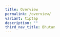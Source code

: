 ```yaml
---
title: Overview
permalink: /overview/
variant: tiptap
description: ""
third_nav_title: Bhutan
---
```

